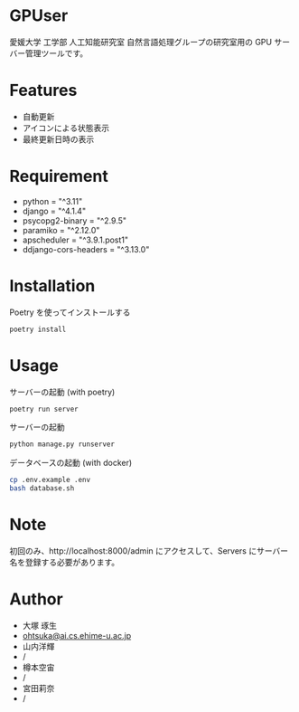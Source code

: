 # GPUser

愛媛大学 工学部 人工知能研究室 自然言語処理グループの研究室用の GPU サーバー管理ツールです。

# Features

- 自動更新
- アイコンによる状態表示
- 最終更新日時の表示

# Requirement

- python = "^3.11"
- django = "^4.1.4"
- psycopg2-binary = "^2.9.5"
- paramiko = "^2.12.0"
- apscheduler = "^3.9.1.post1"
- ddjango-cors-headers = "^3.13.0"

# Installation

Poetry を使ってインストールする

```bash
poetry install
```

# Usage

サーバーの起動 (with poetry)

```bash
poetry run server
```

サーバーの起動

```bash
python manage.py runserver
```

データベースの起動 (with docker)
```bash
cp .env.example .env
bash database.sh
```

# Note

初回のみ、http://localhost:8000/admin にアクセスして、Servers にサーバー名を登録する必要があります。

# Author

- 大塚 琢生
- ohtsuka@ai.cs.ehime-u.ac.jp
- 山内洋輝
- /
- 樽本空宙
- /
- 宮田莉奈
- /
